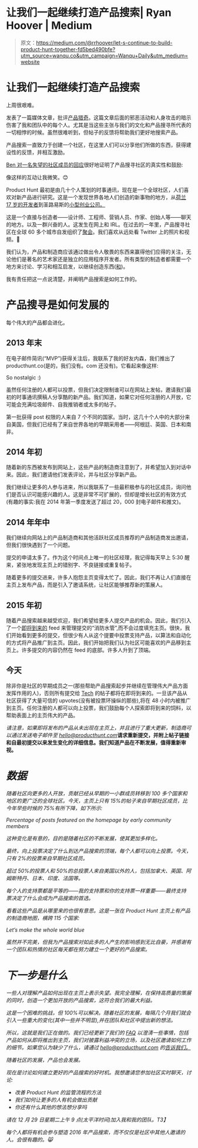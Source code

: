 # 让我们一起继续打造产品搜索| Ryan Hoover | Medium

> 原文：<https://medium.com/@rrhoover/let-s-continue-to-build-product-hunt-together-fd5bed490bfe?utm_source=wanqu.co&utm_campaign=Wanqu+Daily&utm_medium=website>

# 让我们一起继续打造产品搜索



上周很艰难。

发表了一篇媒体文章，批评[产品猎奇](http://producthunt.com)。这篇文章后面的邪恶活动和人身攻击的暗示伤害了我和团队中的每个人。尤其是当这些主张与我们的文化和产品搜寻所代表的一切相悖的时候。虽然很难听到，但帖子的反馈将帮助我们更好地搜索产品。

产品搜索一直致力于创建一个社区，在这里人们可以分享他们所做的东西，获得建设性的反馈，并相互激励。

[Ben 对一名失望的社区成员的回应](https://www.producthunt.com/tech/meerkat#comment-75309)很好地证明了产品搜寻社区的真实性和鼓励:



像这样的互动让我微笑。😊

Product Hunt 最初是由几十个人策划的时事通讯，现在是一个全球社区，人们喜欢对新产品进行研究。这是一个发现世界各地人们创造的新事物的地方，从[荷兰 17 岁的开发者](https://www.producthunt.com/tech/notifyr)到圣路易斯的[小型创业公司。](https://www.producthunt.com/tech/peel-glass)

这是一个直接与创造者——设计师、工程师、营销人员、作家、创始人等——聊天的地方。以及一群兴奋的人。这发生在网上和 IRL。在过去的一年里，产品搜寻社区在全球 60 多个城市自发组织了[聚会](/@darynakulya/how-to-organize-a-product-hunt-meetup-in-your-city-45e0b979afdb#.tp76wawef)。我们喜欢从远处看 Twitter 上的照片和视频。🙌

我们认为，产品和制造商应该通过做出令人敬畏的东西来赢得他们应得的关注，无论他们是著名的艺术家还是独立的应用程序开发者。所有类型的制造者都需要一个地方来讨论、学习和相互启发，以继续创造东西([和](/@jmj/why-product-hunt-feels-like-an-awesome-high-school-dance-bcbcbe852e7e))。

我有责任把这一点说清楚，并阐明产品搜索是如何工作的。

# 产品搜寻是如何发展的

每个伟大的产品都会进化。

## 2013 年末

在电子邮件简讯(“MVP”)获得关注后，我联系了我的好友内森，我们推出了 producthunt.co(是的，我们没有。com 还没有)。它看起来像这样:



So nostalgic :)



虽然任何注册的人都可以投票，但我们决定限制谁可以在网站上发帖，邀请我们最初的时事通讯撰稿人分享酷的新产品。我们知道，如果它对任何注册的人开放，它可能会充满垃圾邮件、自我推销者或太多的帖子。

第一批获得 post 权限的人来自 7 个不同的国家。当时，这几十个人中的大部分来自美国，但我们已经有了来自世界各地的早期采用者——阿根廷、英国、日本和南非。

## 2014 年初

随着新的东西被发布到网站上，这些产品的制造商注意到了，并希望加入到对话中来。因此，我们邀请他们发表评论，并与社区分享新产品。

我们继续让更多的人参与进来，所以我联系了一些最积极参与的社区成员，询问他们是否认识可能感兴趣的人。这是非常不可扩展的，但却是增长社区的有效方式(有趣的事实:我在 2014 年第一季度发送了超过 20，000 封电子邮件和推文)。

## 2014 年年中

我们继续向网站上的产品制造商和其他活跃社区成员推荐的产品制造商发出邀请，但我们很快遇到了一个问题。

提交的申请太多了。作为这个时间点上唯一的社区经理，我记得每天早上 5:30 醒来，紧张地发现主页上的错别字、不良链接或重复帖子。

随着更多的提交进来，许多人抱怨主页变得太忙了。因此，我们不再让人们直接在主页上发布产品，而是引入了邀请系统，让社区能够推荐新的策展人。

## 2015 年初

随着产品搜索越来越受欢迎，我们希望给更多人提交产品的机会。因此，我们引入了一个[即将到来的](http://producthunt.com/upcoming) feed 来管理提交的“消防水管”,而不会过度填充主页。很快，我们开始看到更多的提交，但很少有人从这个提要中投票支持产品，以算法和自动化的方式将产品推广到主页。因此，我们开始把我们认为社区可能喜欢的产品移到主页上。许多提交的内容仍然在 feed 的底部。许多人升到了顶端。

## 今天

除非你是社区的早期成员之一(那些帮助产品搜索起步并继续在管理伟大产品方面发挥作用的人)，否则所有提交给 [Tech](http://producthunt.com/tech) 的帖子都将在即将到来的。一旦该产品从社区获得了大量可信的 upvotes(没有被投票环操纵的那些),将在 48 小时内被推广到主页。任何注册的人都可以向上投票，我们鼓励每个人探索即将到来的饲料，以帮助表面上的主页伟大的产品。

*请注意，如果即将发布的产品从未出现在主页上，并且进行了重大更新，制造商可以通过发送电子邮件至 hello@producthunt.com*[](mailto:hello@producthunt.com)**请求重新提交，并附上帖子链接和自最初提交以来发生变化的详细信息。我们知道产品在不断发展，值得重新审视。**

# *数据*

*随着社区向更多的人开放，贡献已经从早期的一小群成员转移到 100 多个国家和地区的更广泛的全球社区。今天，主页上只有 15%的帖子来自早期社区成员，比今年早些时候的 75%有所下降，如下所示:*



*Percentage of posts featured on the homepage by early community members*



*这种变化是有意的，目的是随着社区的不断发展，使其更加多样化。*

*最终，向上投票决定了什么到达产品搜索的顶端，每个人都可以向上投票。今天，只有 2%的投票来自早期社区成员。*

*超过 50%的投票人和 50%的总投票人来自美国以外的人，包括加拿大、英国、阿姆斯特丹、日本、印度、法国等。*

*每个人的支持票都是平等的——我的支持票和你的支持票一样重要——最终支持票决定了什么会成为产品搜索的首选。*

*看看这些产品是从哪里来的也很有意思。这是一张在 Product Hunt 主页上有产品的制造商地图，横跨 115 个国家:*



*Let’s make the whole world blue*



*虽然并不完美，但我为产品搜索对如此多的人产生的影响感到无比自豪，并感谢有一个团队和热情的社区每天都在努力建立一个更好的产品搜索。*

# *下一步是什么*

*一些人对理解产品如何出现在主页上表示失望。我完全理解，在保持高质量的策展的同时，创造一个更加开放的产品搜索，这符合我们的最大利益。*

*这是一个困难的挑战，但 100%可以解决。随着社区的发展，每隔几个月我们就会引入一些重大的变化(其中一些并不明显),并在团队和社区中提出新的想法。*

*所以，这就是我们正在做的。我们已经更新了我们的 [FAQ](http://producthunt.com/faq) 以澄清一些事情，包括产品如何从即将推出到主页，我们对披露利益冲突的立场，以及社区邀请如何工作的细节。如果您认为缺少了什么，请通过 hello@producthunt.com 的[告诉我们。](mailto:hello@producthunt.com)*

*随着社区的发展，产品也会发展。*

*现在是讨论如何建立更好的产品搜索的好时机。我想邀请您参加社区实时聊天，讨论:*

*   *改善 Product Hunt 的监管流程的方法*
*   *我们如何让更多的人有机会做出贡献*
*   *你还有什么其他的想法想分享吗*

*请在 12 月 29 日星期二上午 9 点(太平洋时间)加入我和我的团队。T3】*

*每个人都将有机会参与塑造 2016 年产品搜索，而不仅仅是社区中其他人邀请的人。会很有趣的。😸*



